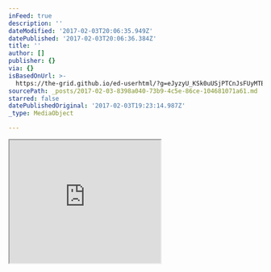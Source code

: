 ```yaml
---
inFeed: true
description: ''
dateModified: '2017-02-03T20:06:35.949Z'
datePublished: '2017-02-03T20:06:36.384Z'
title: ''
author: []
publisher: {}
via: {}
isBasedOnUrl: >-
  https://the-grid.github.io/ed-userhtml/?g=eJyzyU_KSk0uUSjPTCnJsFUyMTBQUshIzUzPKLFVMgWyUxJLEm2VkvLzs3MTi7L1isvTlOxs9CGa7ABjiBP1
sourcePath: _posts/2017-02-03-8398a040-73b9-4c5e-86ce-104681071a61.md
starred: false
datePublishedOriginal: '2017-02-03T19:23:14.987Z'
_type: MediaObject

---
```

<iframe src="https://the-grid.github.io/ed-userhtml/?g=eJwlzTEOwyAMQNGrIEtdYzp0aBWy9SAuuDEVCASOSG_fKJ3-2_5cXh_2akYMKg6u1l7ACMdV1MHN1h1MICUHolr7A7HRWKNOvmQcJb3ZB3s_lZn61hgzdeWGWhN9jz53yjXxJJoTLDP-f8sPoTUqDw" height="244" style=""></iframe>